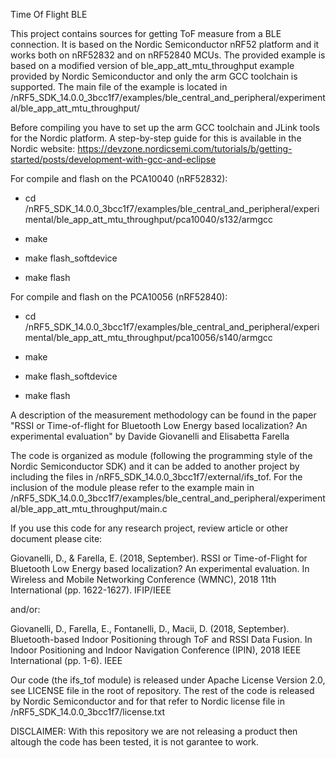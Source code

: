 Time Of Flight BLE

This project contains sources for getting ToF measure from a BLE connection.
It is based on the Nordic Semiconductor nRF52 platform and it works both on nRF52832 and on nRF52840 MCUs.
The provided example is based on a modified version of ble_app_att_mtu_throughput example provided by Nordic Semiconductor and only the arm GCC toolchain is supported.
The main file of the example is located in /nRF5_SDK_14.0.0_3bcc1f7/examples/ble_central_and_peripheral/experimental/ble_app_att_mtu_throughput/

Before compiling you have to set up the arm GCC toolchain and JLink tools for the Nordic platform.
A step-by-step guide for this is available in the Nordic website: https://devzone.nordicsemi.com/tutorials/b/getting-started/posts/development-with-gcc-and-eclipse

For compile and flash on the PCA10040 (nRF52832):

- cd /nRF5_SDK_14.0.0_3bcc1f7/examples/ble_central_and_peripheral/experimental/ble_app_att_mtu_throughput/pca10040/s132/armgcc

- make

- make flash_softdevice

- make flash


For compile and flash on the PCA10056 (nRF52840):

- cd /nRF5_SDK_14.0.0_3bcc1f7/examples/ble_central_and_peripheral/experimental/ble_app_att_mtu_throughput/pca10056/s140/armgcc

- make

- make flash_softdevice

- make flash


A description of the measurement methodology can be found in the paper "RSSI or Time-of-flight for Bluetooth Low Energy based localization? An experimental evaluation" by Davide Giovanelli and Elisabetta Farella

The code is organized as module (following the programming style of the Nordic Semiconductor SDK) and it can be added to another project by including the files in /nRF5_SDK_14.0.0_3bcc1f7/external/ifs_tof.
For the inclusion of the module please refer to the example main in /nRF5_SDK_14.0.0_3bcc1f7/examples/ble_central_and_peripheral/experimental/ble_app_att_mtu_throughput/main.c

If you use this code for any research project, review article or other document please cite:

Giovanelli, D., & Farella, E. (2018, September). RSSI or Time-of-Flight for Bluetooth Low Energy based localization? An experimental evaluation. In Wireless and Mobile Networking Conference (WMNC), 2018 11th International (pp. 1622-1627). IFIP/IEEE

and/or:

Giovanelli, D., Farella, E., Fontanelli, D., Macii, D. (2018, September). Bluetooth-based Indoor Positioning through ToF and RSSI Data Fusion. In Indoor Positioning and Indoor Navigation Conference (IPIN), 2018 IEEE International (pp. 1-6). IEEE

Our code (the ifs_tof module) is released under Apache License Version 2.0, see LICENSE file in the root of repository.
The rest of the code is released by Nordic Semiconductor and for that refer to Nordic license file in /nRF5_SDK_14.0.0_3bcc1f7/license.txt

DISCLAIMER:
With this repository we are not releasing a product then altough the code has been tested, it is not garantee to work.

